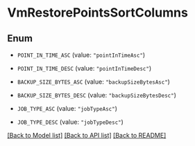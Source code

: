 # VmRestorePointsSortColumns

## Enum


* `POINT_IN_TIME_ASC` (value: `"pointInTimeAsc"`)

* `POINT_IN_TIME_DESC` (value: `"pointInTimeDesc"`)

* `BACKUP_SIZE_BYTES_ASC` (value: `"backupSizeBytesAsc"`)

* `BACKUP_SIZE_BYTES_DESC` (value: `"backupSizeBytesDesc"`)

* `JOB_TYPE_ASC` (value: `"jobTypeAsc"`)

* `JOB_TYPE_DESC` (value: `"jobTypeDesc"`)


[[Back to Model list]](../README.md#documentation-for-models) [[Back to API list]](../README.md#documentation-for-api-endpoints) [[Back to README]](../README.md)


